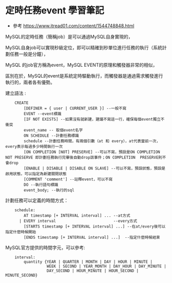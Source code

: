 # 定時任務event 學習筆記

- 參考  https://www.itread01.com/content/1544748848.html


MySQL的定時任務（簡稱job）是可以通過MySQL自身實現的，

MySQL自身job可以實現秒級定位，即可以精確到秒單位進行任務的執行（系統計劃任務一般是分鐘），

MySQL 的job官方稱為event，MySQL EVENT的原理和觸發器非常的相似，

區別在於，MySQL的event是系統定時驅動執行，而觸發器是通過需求觸發進行執行的，兩者各有優勢。

建立語法 :

        CREATE 
            [DEFINER = { user | CURRENT_USER }] --一般不寫
            EVENT --event標識
            [IF NOT EXISTS] --如果沒有就新建，建議不寫這一行，確保每個event獨立不衝突
            event_name -- 取個event名字
            ON SCHEDULE --計劃任務標識
            schedule --計劃任務時間，有兩個引數（at 和 every），at代表當前一次，every表示每過多少時間執行一次
            [ON COMPLETION [NOT] PRESERVE] --可以不寫，預設是ON COMPLETION NOT PRESERVE 即計劃任務執行完畢後自動drop該事件；ON COMPLETION  PRESERVE則不會drop
            [ENABLE | DISABLE | DISABLE ON SLAVE] --可以不寫，預設狀態，預設是啟用狀態，可以指定為新建關閉狀態 
            [COMMENT 'comment'] --註釋event，可以不寫
            DO --執行語句標識
            event_body; --執行的sql

計劃任務可以定義的時間方式：

        schedule: 
            AT timestamp [+ INTERVAL interval] ... --at方式
          | EVERY interval                         --every方式
            [STARTS timestamp [+ INTERVAL interval] ...] --在at/every後可以指定什麼時候開始
            [ENDS timestamp [+ INTERVAL interval] ...]  --指定什麼時候結束

MySQL官方提供的時間字元，可以參考:

        interval: 
            quantity {YEAR | QUARTER | MONTH | DAY | HOUR | MINUTE | 
                      WEEK | SECOND | YEAR_MONTH | DAY_HOUR | DAY_MINUTE | 
                      DAY_SECOND | HOUR_MINUTE | HOUR_SECOND | MINUTE_SECOND} 
